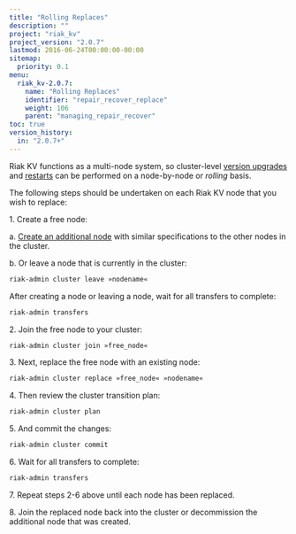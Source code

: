 ```yaml
---
title: "Rolling Replaces"
description: ""
project: "riak_kv"
project_version: "2.0.7"
lastmod: 2016-06-24T00:00:00-00:00
sitemap:
  priority: 0.1
menu:
  riak_kv-2.0.7:
    name: "Rolling Replaces"
    identifier: "repair_recover_replace"
    weight: 106
    parent: "managing_repair_recover"
toc: true
version_history:
  in: "2.0.7+"
---
```


[upgrade]: {{<baseurl>}}riak/kv/2.0.7/setup/upgrading/cluster/
[rolling restarts]: {{<baseurl>}}riak/kv/2.0.7/using/repair-recovery/rolling-restart/
[add node]: {{<baseurl>}}riak/kv/2.0.7/using/cluster-operations/adding-removing-nodes

Riak KV functions as a multi-node system, so cluster-level [version upgrades][upgrade] and [restarts][rolling restarts] can be performed on a node-by-node or *rolling* basis.

The following steps should be undertaken on each Riak KV node that you wish to replace:

1\. Create a free node:

  a\. [Create an additional node][add node] with similar specifications to the other nodes in the cluster.

  b\. Or leave a node that is currently in the cluster:

  ```bash
  riak-admin cluster leave »nodename«
  ```

  After creating a node or leaving a node, wait for all transfers to complete:

  ```bash
  riak-admin transfers
  ```

2\. Join the free node to your cluster:

```bash
riak-admin cluster join »free_node«
```

3\. Next, replace the free node with an existing node:

```bash
riak-admin cluster replace »free_node« »nodename«
```

4\. Then review the cluster transition plan:

```bash
riak-admin cluster plan
```

5\. And commit the changes:

```bash
riak-admin cluster commit
```

6\. Wait for all transfers to complete:

```bash
riak-admin transfers
```

7\. Repeat steps 2-6 above until each node has been replaced.

8\. Join the replaced node back into the cluster or decommission the additional node that was created.
